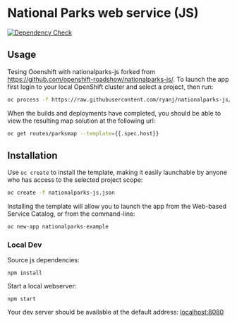 # National Parks web service (JS)

[![Dependency Check](http://img.shields.io/david/openshift-roadshow/nationalparks-js.svg)](https://david-dm.org/openshift-roadshow/nationalparks-js)

## Usage
Tesing Ooenshift with nationalparks-js forked from https://github.com/openshift-roadshow/nationalparks-js/. 
To launch the app first login to your local OpenShift cluster and select a project, then run:
```bash
oc process -f https://raw.githubusercontent.com/ryanj/nationalparks-js/master/nationalparks-js.json | oc create -f -
```

When the builds and deployments have completed, you should be able to view the resulting map solution at the following url:
```bash
oc get routes/parksmap --template={{.spec.host}}
```

## Installation
Use `oc create` to install the template, making it easily launchable by anyone who has access to the selected project scope:
```bash
oc create -f nationalparks-js.json
```

Installing the template will allow you to launch the app from the Web-based Service Catalog, or from the command-line:
```bash
oc new-app nationalparks-example
```

### Local Dev
Source js dependencies:

    npm install

Start a local webserver:

    npm start

Your dev server should be available at the default address: [localhost:8080](http://localhost:8080)
